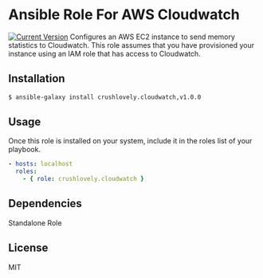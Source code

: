 # Ansible Role For AWS Cloudwatch

[![Current Version](http://img.shields.io/github/release/crushlovely/ansible-cloudwatch.svg?style=flat)](https://crushlovely/ansible-cloudwatch/releases)
Configures an AWS EC2 instance to send memory statistics to Cloudwatch.  This role assumes that you have provisioned your instance using an IAM role that has access to Cloudwatch.

## Installation

``` bash
$ ansible-galaxy install crushlovely.cloudwatch,v1.0.0
```


## Usage

Once this role is installed on your system, include it in the roles list of your playbook.

``` yaml
- hosts: localhost
  roles:
    - { role: crushlovely.cloudwatch }
```

## Dependencies

Standalone Role

## License

MIT